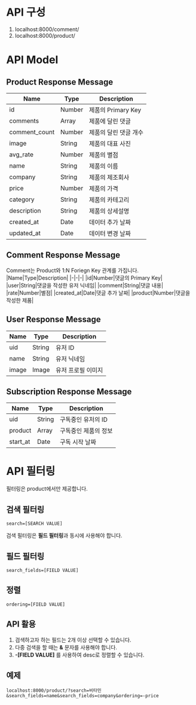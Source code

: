 # API 구성

1. localhost:8000/comment/
2. localhost:8000/product/

# API Model

## Product Response Message

| Name        | Type   | Description        |
| ----------- | ------ | ------------------ |
| id          | Number | 제품의 Primary Key |
| comments    | Array  | 제품에 달린 댓글   |
| comment_count | Number | 제품의 달린 댓글 개수 |
| image       | String | 제품의 대표 사진   |
| avg_rate    | Number | 제품의 별점        |
| name        | String | 제품의 이름        |
| company     | String | 제품의 제조회사    |
| price       | Number | 제품의 가격        |
| category    | String | 제품의 카테고리    |
| description | String | 제품의 상세설명    |
| created_at  | Date   | 데이터 추가 날짜   |
| updated_at  | Date   | 데이터 변경 날짜   |


## Comment Response Message

Comment는 Product와 1:N Foriegn Key 관계를 가집니다.
|Name|Type|Description|
|-|-|-|
|id|Number|댓글의 Primary Key|
|user|String|댓글을 작성한 유저 닉네임|
|comment|String|댓글 내용|
|rate|Number|별점|
|created_at|Date|댓글 추가 날짜|
|product|Number|댓글을 작성한 제품|

## User Response Message

|Name|Type|Description|
|-|-|-|
|uid|String|유저 ID|
|name|String|유저 닉네임|
|image|Image|유저 프로필 이미지|

## Subscription Response Message

|Name|Type|Description|
|-|-|-|
|uid|String|구독중인 유저의 ID|
|product|Array|구독중인 제품의 정보|
|start_at|Date|구독 시작 날짜|


# API 필터링

필터링은 product에서만 제공합니다.

## 검색 필터링

    search=[SEARCH VALUE]

검색 필터링은 **필드 필터링**과 동시에 사용해야 합니다.

## 필드 필터링

    search_fields=[FIELD VALUE]

## 정렬

    ordering=[FIELD VALUE]

## API 활용

1. 검색하고자 하는 필드는 2개 이상 선택할 수 있습니다.
2. 다중 검색을 할 때는 **&** 문자를 사용해야 합니다.
3. **-[FIELD VALUE]** 를 사용하여 desc로 정렬할 수 있습니다.

## 예제

    localhost:8000/product/?search=비타민&search_fields=name&search_fields=company&ordering=-price

